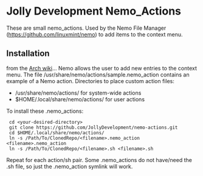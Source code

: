 # Jolly Development Nemo_Actions

These are small nemo_actions. Used by the Nemo File Manager (https://github.com/linuxmint/nemo) to add items to the context menu.

## Installation

from the [Arch wiki](https://wiki.archlinux.org/index.php/Nemo)...
Nemo allows the user to add new entries to the context menu. The file /usr/share/nemo/actions/sample.nemo_action contains an example of a Nemo action. Directories to place custom action files:

 - /usr/share/nemo/actions/ for system-wide actions
 - $HOME/.local/share/nemo/actions/ for user actions

To install these .nemo_actions:
```
 cd <your-desired-directory>
 git clone https://github.com/JollyDevelopment/nemo-actions.git
 cd $HOME/.local/share/nemo/actions/
 ln -s /Path/To/ClonedRepo/<filename>.nemo_action <filename>.nemo_action
 ln -s /Path/To/ClonedRepo/<filename>.sh <filename>.sh
```

Repeat for each action/sh pair. Some .nemo_actions do not have/need the .sh file, so just the .nemo_action symlink will work.
